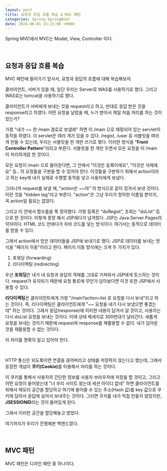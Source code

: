 ```yaml
---
layout: post
title: 요청과 응답 흐름 복습 & MVC 패턴
categories: Spring-SpringBoot
date: 2024-06-01 15:21:00 +0900
---
```

Spring MVC에서 MVC는 Model, View, Controller 이다.

<br>

## 요청과 응답 흐름 복습

MVC 패턴에 들어가기 앞서서, 요청과 응답의 흐름에 대해 복습해보자.

클라이언트, 서버가 있을 때, 일단 우리는 Server로 WAS를 사용하기로 했다. 그리고 WAS로는 tomcat을 사용하기로 했다.

클라이언트가 서버에게 보내는 것을 request라고 하고, 반대로 응답 받은 것을 response라고 하였다. 어떤 요청을 날렸을 때, 누가 받아서 제일 처음 처리를 하는 것이었는가?

가령 "내가 ~~ 한 /main 경로로 보낼래" 하면 이 /main 으로 매핑되어 있는 servlet이 동작을 하였다. 이 servlet은 여러 개가 있을 수 있다. /regist, /user 등 서블릿을 여러 개 만들 수 있는데, 우리는 서블릿을 한 개만 쓰기로 했다. 이러한 방식을 "<b>Front Controller Pattern</b>"이라고 부른다. 서블릿을 한 개만 두면서 모든 요청을 이 /main 이 처리하게끔 한 것이다.

모든 요청이 /main 으로 들어온다면, 그 안에서 "이것은 등록이에요", "이것은 삭제에요" 등.. 의 요청들을 구분을 할 수 있어야 한다. 이것들을 구분하기 위해서 action이라고 하는 key에 내가 실제로 수행할 동작을 넣고 사용자에게 보냈다.

그러니까 request를 보낼 때, "action은 ~~야" 의 방식으로 같이 낑겨서 보낸 것이다. 이런 것을 "hidden tag"라고 부른다. "action"은 그냥 우리가 정의한 이름일 뿐이지, 꼭 action일 필요는 없었다.

그리고 이 안에서 함수들을 쭉 정의했다. 가령 등록은 "doRegist", 조회는 "doList" 등으로 한 것이다. 이렇게 몽땅 해서 JSP에다가 넘겨줬다. JSP는 Java Server Pages의 약자이다. HTML 코드 안에다가 자바 코드를 넣는 방식이다. 여기서는 동적으로 데이터를 받을 수 있다.

그래서 action에서 얻은 데이터들을 JSP에 보내기로 했다. JSP로 데이터를 보내는 방식을 "페이지 이동"이라고 한다. 페이지 이동 방식에는 크게 두 가지가 있다. 

1. 포워딩 (forwarding)
2. 리다이렉팅 (redirecting)

우선 <b>포워딩</b>은 내가 내 요청과 응답의 객체를 그대로 가져와서 JSP에게 토스하는 것이다. request가 유지되기 때문에 요청 통로에 무언가 담아놨다면 이것 또한 JSP에서 사용할 수 있다.

<b>리다이렉팅</b>은 클라이언트에게 가령 "/main?action=list 로 요청을 다시 보내"라고 하는 것이다. 즉, 리다이렉팅은 클라이언트에게 "~~ 요청을 네가 다시 보냈으면 좋겠는데" 하는 것이다. 그래서 응답(response)에 이러한 내용이 담겨서 갈 것이고, 사용자는 다시 doList 요청을 보내는 것이다. 이때 상태 메세지로 300번대가 날라간다. 새롭게 요청을 보내는 것이기 때문에 request와 response를 재활용할 수 없다. 내가 담아둔 것을 재활용할 수 없는 것이다.

이 차이를 명확히 알고 있어야 한다.

<br>

HTTP 통신은 되도록이면 연결을 끊어버리고 상태를 저장하지 않는다고 했는데, 그래서 등장한 개념이 <b>쿠키(Cookie)</b>를 이용해서 처리를 하는 것이다.

이 쿠키를 통해서 사용자의 간단한 정보를 사용자 브라우저에 저장을 할 것이고, 그리고 어떤 요청이 들어왔는데 "너 우리 사이트 왔는데 세션 아이디 없네" 하면 클라이언트를 위해서 메모리 공간을 할당하고 여기에 들어올 수 있는 주소(Hash 값)를 key 값으로 쿠키에 담아서 응답에 실어서 보내주는 것이다. 그러면 쿠키를 내가 직접 만들지 않았지만, <b>JSESSIONID</b>라는 것이 들어있게 된다.

그래서 이러한 공간을 할당해놓고 썼었다.

여기까지가 우리가 진행해본 백엔드였다.

<br>

## MVC 패턴

MVC 패턴은 디자인 패턴 중 하나이다.